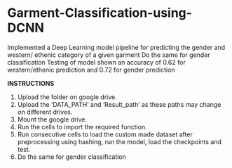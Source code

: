 # Garment-Classification-using-DCNN
Implemented a Deep Learning model pipeline for predicting the gender and western/ ethenic category of a given garment
Do the same for gender classification
Testing of model shown an accuracy of 0.62 for western/ethenic prediction and 0.72 for gender prediction

**INSTRUCTIONS**
1. Upload the folder on google drive.
2. Upload the ‘DATA_PATH’ and ‘Result_path’ as these paths may change on different
drives.
3. Mount the google drive.
4. Run the cells to import the required function.
5. Run consecutive cells to load the custom made dataset after preprocessing using
hashing, run the model, load the checkpoints and test.
6. Do the same for gender classification
